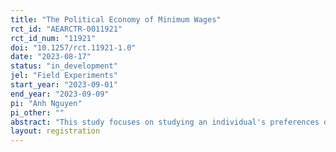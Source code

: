 ```yaml
---
title: "The Political Economy of Minimum Wages"
rct_id: "AEARCTR-0011921"
rct_id_num: "11921"
doi: "10.1257/rct.11921-1.0"
date: "2023-08-17"
status: "in_development"
jel: "Field Experiments"
start_year: "2023-09-01"
end_year: "2023-09-09"
pi: "Anh Nguyen"
pi_other: ""
abstract: "This study focuses on studying an individual's preferences on minimum wage policies. It will reveal what people think about and what influences their vote when they are to vote for or against a minimum wage bill. I hope to shed some light on the link between an individual's location on the wage distribution and their attitudes towards minimum wages. "
layout: registration
---
```


